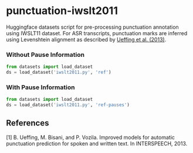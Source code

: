 # punctuation-iwslt2011
Huggingface datasets script for pre-processing punctuation annotation using IWSLT11 dataset. For ASR transcripts, punctuation marks are inferred using Levenshtein alignment as described by [Ueffing et al. (2013)](#1).

### Without Pause Information

```python
from datasets import load_dataset
ds = load_dataset('iwslt2011.py', 'ref')
```

### With Pause Information

```python
from datasets import load_dataset
ds = load_dataset('iwslt2011.py', 'ref-pauses')
```

## References
<a id="1">[1]</a> 
B.  Ueffing,  M.  Bisani,  and  P.  Vozila.  Improved  models  for  automatic  punctuation prediction for spoken and written text. In INTERSPEECH, 2013.
